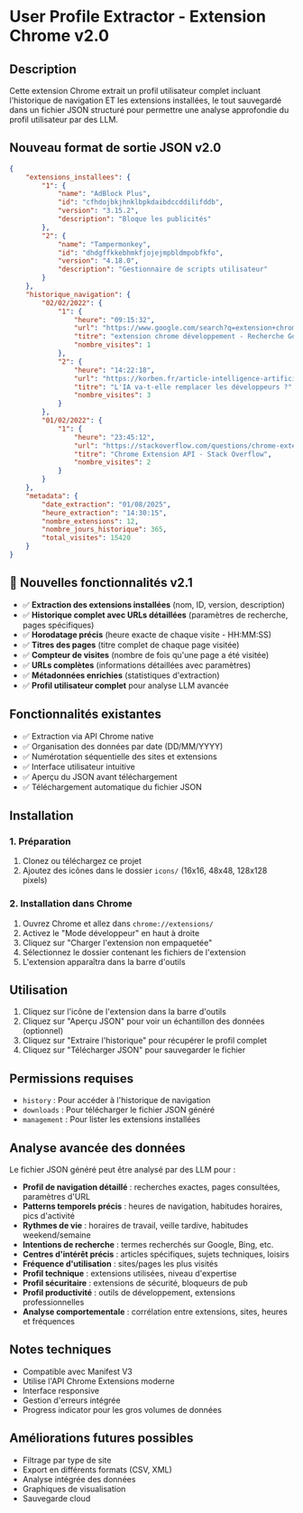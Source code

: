 # User Profile Extractor - Extension Chrome v2.0

## Description
Cette extension Chrome extrait un profil utilisateur complet incluant l'historique de navigation ET les extensions installées, le tout sauvegardé dans un fichier JSON structuré pour permettre une analyse approfondie du profil utilisateur par des LLM.

## Nouveau format de sortie JSON v2.0
```json
{
    "extensions_installees": {
        "1": {
            "name": "AdBlock Plus",
            "id": "cfhdojbkjhnklbpkdaibdccddilifddb",
            "version": "3.15.2",
            "description": "Bloque les publicités"
        },
        "2": {
            "name": "Tampermonkey",
            "id": "dhdgffkkebhmkfjojejmpbldmpobfkfo",
            "version": "4.18.0",
            "description": "Gestionnaire de scripts utilisateur"
        }
    },
    "historique_navigation": {
        "02/02/2022": {
            "1": {
                "heure": "09:15:32",
                "url": "https://www.google.com/search?q=extension+chrome+développement",
                "titre": "extension chrome développement - Recherche Google",
                "nombre_visites": 1
            },
            "2": {
                "heure": "14:22:18", 
                "url": "https://korben.fr/article-intelligence-artificielle.html",
                "titre": "L'IA va-t-elle remplacer les développeurs ?",
                "nombre_visites": 3
            }
        },
        "01/02/2022": {
            "1": {
                "heure": "23:45:12",
                "url": "https://stackoverflow.com/questions/chrome-extension-api",
                "titre": "Chrome Extension API - Stack Overflow", 
                "nombre_visites": 2
            }
        }
    },
    "metadata": {
        "date_extraction": "01/08/2025",
        "heure_extraction": "14:30:15",
        "nombre_extensions": 12,
        "nombre_jours_historique": 365,
        "total_visites": 15420
    }
}
```

## 🚀 Nouvelles fonctionnalités v2.1
- ✅ **Extraction des extensions installées** (nom, ID, version, description)
- ✅ **Historique complet avec URLs détaillées** (paramètres de recherche, pages spécifiques)
- ✅ **Horodatage précis** (heure exacte de chaque visite - HH:MM:SS)
- ✅ **Titres des pages** (titre complet de chaque page visitée)
- ✅ **Compteur de visites** (nombre de fois qu'une page a été visitée)
- ✅ **URLs complètes** (informations détaillées avec paramètres)
- ✅ **Métadonnées enrichies** (statistiques d'extraction)
- ✅ **Profil utilisateur complet** pour analyse LLM avancée

## Fonctionnalités existantes
- ✅ Extraction via API Chrome native
- ✅ Organisation des données par date (DD/MM/YYYY)
- ✅ Numérotation séquentielle des sites et extensions
- ✅ Interface utilisateur intuitive
- ✅ Aperçu du JSON avant téléchargement
- ✅ Téléchargement automatique du fichier JSON

## Installation

### 1. Préparation
1. Clonez ou téléchargez ce projet
2. Ajoutez des icônes dans le dossier `icons/` (16x16, 48x48, 128x128 pixels)

### 2. Installation dans Chrome
1. Ouvrez Chrome et allez dans `chrome://extensions/`
2. Activez le "Mode développeur" en haut à droite
3. Cliquez sur "Charger l'extension non empaquetée"
4. Sélectionnez le dossier contenant les fichiers de l'extension
5. L'extension apparaîtra dans la barre d'outils

## Utilisation
1. Cliquez sur l'icône de l'extension dans la barre d'outils
2. Cliquez sur "Aperçu JSON" pour voir un échantillon des données (optionnel)
3. Cliquez sur "Extraire l'historique" pour récupérer le profil complet
4. Cliquez sur "Télécharger JSON" pour sauvegarder le fichier

## Permissions requises
- `history` : Pour accéder à l'historique de navigation
- `downloads` : Pour télécharger le fichier JSON généré
- `management` : Pour lister les extensions installées

## Analyse avancée des données
Le fichier JSON généré peut être analysé par des LLM pour :
- **Profil de navigation détaillé** : recherches exactes, pages consultées, paramètres d'URL
- **Patterns temporels précis** : heures de navigation, habitudes horaires, pics d'activité
- **Rythmes de vie** : horaires de travail, veille tardive, habitudes weekend/semaine
- **Intentions de recherche** : termes recherchés sur Google, Bing, etc.
- **Centres d'intérêt précis** : articles spécifiques, sujets techniques, loisirs
- **Fréquence d'utilisation** : sites/pages les plus visités
- **Profil technique** : extensions utilisées, niveau d'expertise
- **Profil sécuritaire** : extensions de sécurité, bloqueurs de pub
- **Profil productivité** : outils de développement, extensions professionnelles
- **Analyse comportementale** : corrélation entre extensions, sites, heures et fréquences

## Notes techniques
- Compatible avec Manifest V3
- Utilise l'API Chrome Extensions moderne
- Interface responsive
- Gestion d'erreurs intégrée
- Progress indicator pour les gros volumes de données

## Améliorations futures possibles
- Filtrage par type de site
- Export en différents formats (CSV, XML)
- Analyse intégrée des données
- Graphiques de visualisation
- Sauvegarde cloud
